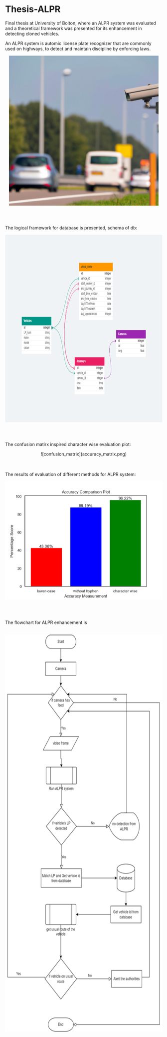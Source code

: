 # Thesis-ALPR
Final thesis at University of Bolton, where an ALPR system was evaluated and a theoretical framework was presented for its enhancement in detecting cloned vehicles.
<br>

An ALPR system is automic license plate recognizer that are commonly used on highways, to detect and maintain discipline by enforcing laws.
<br>
<p align="center">
<a href="url"><img src="ALPR.jpg" align="center" height="480" width="480" ></a>
</p>
  <br>
</br>

The logical framework for database is presented, schema of db:
</br>
<p align="center">
<a href="url"><img src="DB_vehicle_identification.png" align="center" height="600" width="520" ></a>
</p>
<br>
</br>



The confusion matirx inspired character wise evaluation plot:
</br>
<p align="center">
![confusion_matrix](accuracy_matrix.png)
</p>
</br>

</br>
The results of evaluation of different methods for ALPR system:
<p align="center">
  <img src="https://github.com/nauman-akram/Thesis-ALPR/blob/main/comparison%20plot.png" />
</p>
</br>

</br>

The flowchart for ALPR enhancement is 
</br>
</br>
<p align="center">
<a href="url"><img src="project_flowchart.png" align="center" height="1270" width="740" ></a>
</p>

